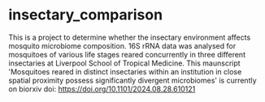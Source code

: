# insectary_comparison
This is a project to determine whether the insectary environment affects mosquito microbiome composition. 16S rRNA data was analysed for mosquitoes of various life stages reared concurrently in three different insectaries at Liverpool School of Tropical Medicine. This maunscript 'Mosquitoes reared in distinct insectaries within an institution in close spatial proximity possess significantly divergent microbiomes' is currently on biorxiv doi: https://doi.org/10.1101/2024.08.28.610121
